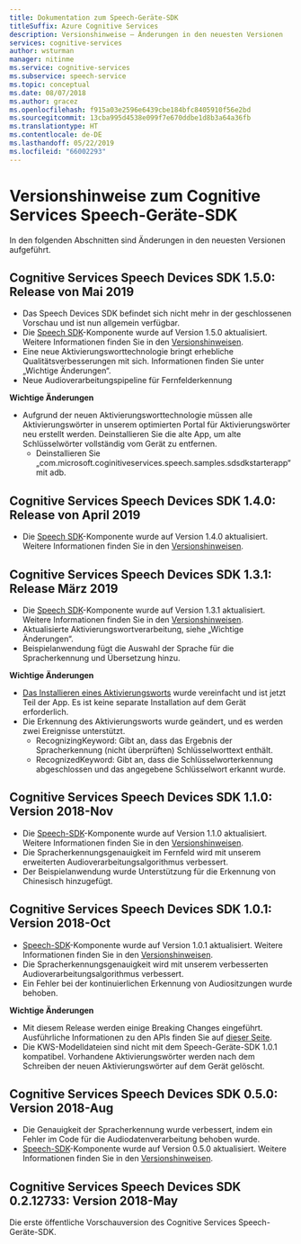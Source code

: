 ```yaml
---
title: Dokumentation zum Speech-Geräte-SDK
titleSuffix: Azure Cognitive Services
description: Versionshinweise – Änderungen in den neuesten Versionen
services: cognitive-services
author: wsturman
manager: nitinme
ms.service: cognitive-services
ms.subservice: speech-service
ms.topic: conceptual
ms.date: 08/07/2018
ms.author: gracez
ms.openlocfilehash: f915a03e2596e6439cbe184bfc8405910f56e2bd
ms.sourcegitcommit: 13cba995d4538e099f7e670ddbe1d8b3a64a36fb
ms.translationtype: HT
ms.contentlocale: de-DE
ms.lasthandoff: 05/22/2019
ms.locfileid: "66002293"
---
```

# <a name="release-notes-of-cognitive-services-speech-devices-sdk"></a>Versionshinweise zum Cognitive Services Speech-Geräte-SDK
In den folgenden Abschnitten sind Änderungen in den neuesten Versionen aufgeführt.

## <a name="cognitive-services-speech-devices-sdk-150-2019-may-release"></a>Cognitive Services Speech Devices SDK 1.5.0: Release von Mai 2019

*   Das Speech Devices SDK befindet sich nicht mehr in der geschlossenen Vorschau und ist nun allgemein verfügbar.
*   Die [Speech SDK](https://docs.microsoft.com/azure/cognitive-services/speech-service/speech-sdk-reference)-Komponente wurde auf Version 1.5.0 aktualisiert. Weitere Informationen finden Sie in den [Versionshinweisen](https://aka.ms/csspeech/whatsnew).
*   Eine neue Aktivierungsworttechnologie bringt erhebliche Qualitätsverbesserungen mit sich. Informationen finden Sie unter „Wichtige Änderungen“.
*   Neue Audioverarbeitungspipeline für Fernfelderkennung

**Wichtige Änderungen**

*   Aufgrund der neuen Aktivierungsworttechnologie müssen alle Aktivierungswörter in unserem optimierten Portal für Aktivierungswörter neu erstellt werden. Deinstallieren Sie die alte App, um alte Schlüsselwörter vollständig vom Gerät zu entfernen.
    - Deinstallieren Sie „com.microsoft.coginitiveservices.speech.samples.sdsdkstarterapp“ mit adb.

## <a name="cognitive-services-speech-devices-sdk-140-2019-apr-release"></a>Cognitive Services Speech Devices SDK 1.4.0: Release von April 2019 

* Die [Speech SDK](https://docs.microsoft.com/azure/cognitive-services/speech-service/speech-sdk-reference)-Komponente wurde auf Version 1.4.0 aktualisiert. Weitere Informationen finden Sie in den [Versionshinweisen](https://aka.ms/csspeech/whatsnew). 

## <a name="cognitive-services-speech-devices-sdk-131-2019-mar-release"></a>Cognitive Services Speech Devices SDK 1.3.1: Release März 2019 

* Die [Speech SDK](https://docs.microsoft.com/azure/cognitive-services/speech-service/speech-sdk-reference)-Komponente wurde auf Version 1.3.1 aktualisiert. Weitere Informationen finden Sie in den [Versionshinweisen](https://aka.ms/csspeech/whatsnew). 
*   Aktualisierte Aktivierungswortverarbeitung, siehe „Wichtige Änderungen“.
*   Beispielanwendung fügt die Auswahl der Sprache für die Spracherkennung und Übersetzung hinzu.

**Wichtige Änderungen** 

*   [Das Installieren eines Aktivierungsworts](https://docs.microsoft.com/azure/cognitive-services/speech-service/speech-devices-sdk-qsg#run-a-sample-application) wurde vereinfacht und ist jetzt Teil der App. Es ist keine separate Installation auf dem Gerät erforderlich.
*   Die Erkennung des Aktivierungsworts wurde geändert, und es werden zwei Ereignisse unterstützt.
    - RecognizingKeyword: Gibt an, dass das Ergebnis der Spracherkennung (nicht überprüften) Schlüsselworttext enthält.
    - RecognizedKeyword: Gibt an, dass die Schlüsselworterkennung abgeschlossen und das angegebene Schlüsselwort erkannt wurde.


## <a name="cognitive-services-speech-devices-sdk-110-2018-nov-release"></a>Cognitive Services Speech Devices SDK 1.1.0: Version 2018-Nov 

* Die [Speech-SDK](https://docs.microsoft.com/azure/cognitive-services/speech-service/speech-sdk-reference)-Komponente wurde auf Version 1.1.0 aktualisiert. Weitere Informationen finden Sie in den [Versionshinweisen](https://aka.ms/csspeech/whatsnew). 
* Die Spracherkennungsgenauigkeit im Fernfeld wird mit unserem erweiterten Audioverarbeitungsalgorithmus verbessert.
* Der Beispielanwendung wurde Unterstützung für die Erkennung von Chinesisch hinzugefügt.

## <a name="cognitive-services-speech-devices-sdk-101-2018-oct-release"></a>Cognitive Services Speech Devices SDK 1.0.1: Version 2018-Oct 

* [Speech-SDK](https://docs.microsoft.com/azure/cognitive-services/speech-service/speech-sdk-reference)-Komponente wurde auf Version 1.0.1 aktualisiert. Weitere Informationen finden Sie in den [Versionshinweisen](https://aka.ms/csspeech/whatsnew). 
* Die Spracherkennungsgenauigkeit wird mit unserem verbesserten Audioverarbeitungsalgorithmus verbessert.  
* Ein Fehler bei der kontinuierlichen Erkennung von Audiositzungen wurde behoben.

**Wichtige Änderungen** 

* Mit diesem Release werden einige Breaking Changes eingeführt. Ausführliche Informationen zu den APIs finden Sie auf [dieser Seite](https://aka.ms/csspeech/breakingchanges_1_0_0). 
* Die KWS-Modelldateien sind nicht mit dem Speech-Geräte-SDK 1.0.1 kompatibel. Vorhandene Aktivierungswörter werden nach dem Schreiben der neuen Aktivierungswörter auf dem Gerät gelöscht. 

## <a name="cognitive-services-speech-devices-sdk-050-2018-aug-release"></a>Cognitive Services Speech Devices SDK 0.5.0: Version 2018-Aug

* Die Genauigkeit der Spracherkennung wurde verbessert, indem ein Fehler im Code für die Audiodatenverarbeitung behoben wurde.
* [Speech-SDK](https://docs.microsoft.com/azure/cognitive-services/speech-service/speech-sdk-reference)-Komponente wurde auf Version 0.5.0 aktualisiert. Weitere Informationen finden Sie in den [Versionshinweisen](releasenotes.md#cognitive-services-speech-sdk-050-2018-july-release).

## <a name="cognitive-services-speech-devices-sdk-0212733-2018-may-release"></a>Cognitive Services Speech Devices SDK 0.2.12733: Version 2018-May

Die erste öffentliche Vorschauversion des Cognitive Services Speech-Geräte-SDK.
